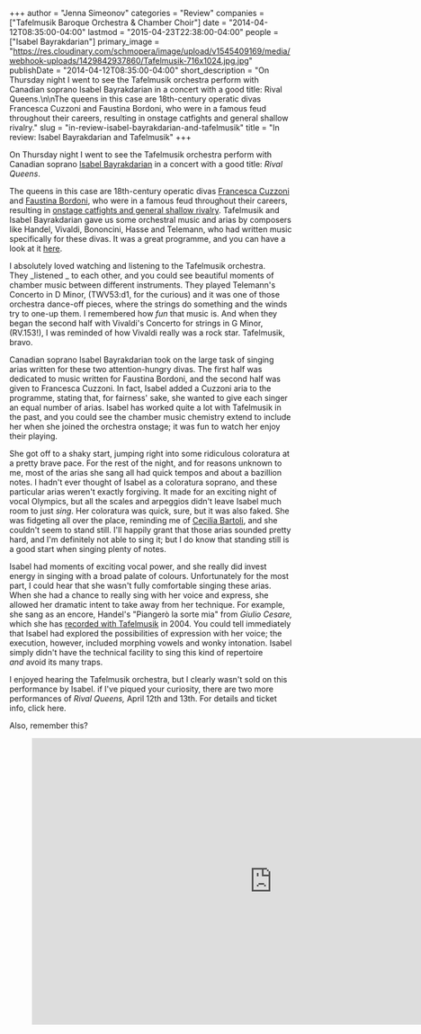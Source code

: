+++
author = "Jenna Simeonov"
categories = "Review"
companies = ["Tafelmusik Baroque Orchestra & Chamber Choir"]
date = "2014-04-12T08:35:00-04:00"
lastmod = "2015-04-23T22:38:00-04:00"
people = ["Isabel Bayrakdarian"]
primary_image = "https://res.cloudinary.com/schmopera/image/upload/v1545409169/media/webhook-uploads/1429842937860/Tafelmusik-716x1024.jpg.jpg"
publishDate = "2014-04-12T08:35:00-04:00"
short_description = "On Thursday night I went to see the Tafelmusik orchestra perform with Canadian soprano Isabel Bayrakdarian in a concert with a good title: Rival Queens.\n\nThe queens in this case are 18th-century operatic divas Francesca Cuzzoni and Faustina Bordoni, who were in a famous feud throughout their careers, resulting in onstage catfights and general shallow rivalry."
slug = "in-review-isabel-bayrakdarian-and-tafelmusik"
title = "In review: Isabel Bayrakdarian and Tafelmusik"
+++

On Thursday night I went to see the Tafelmusik orchestra perform with Canadian soprano [Isabel Bayrakdarian](http://bayrakdarian.com/) in a concert with a good title: _Rival Queens_.

The queens in this case are 18th-century operatic divas [Francesca Cuzzoni](http://en.wikipedia.org/wiki/Francesca_Cuzzoni) and [Faustina Bordoni](http://en.wikipedia.org/wiki/Faustina_Bordoni), who were in a famous feud throughout their careers, resulting in [onstage catfights and general shallow rivalry](http://www.independent.co.uk/arts-entertainment/music/features/whine-women-and-song-the-bitter-rivalry-of-handels-divas-816644.html). Tafelmusik and Isabel Bayrakdarian gave us some orchestral music and arias by composers like Handel, Vivaldi, Bononcini, Hasse and Telemann, who had written music specifically for these divas. It was a great programme, and you can have a look at it [here](http://www.tafelmusik.org/concert-calendar/concert/rival-queens-isabel-bayrakdarian).

I absolutely loved watching and listening to the Tafelmusik orchestra. They _listened _ to each other, and you could see beautiful moments of chamber music between different instruments. They played Telemann's Concerto in D Minor, (TWV53:d1, for the curious) and it was one of those orchestra dance-off pieces, where the strings do something and the winds try to one-up them. I remembered how _fun_ that music is. And when they began the second half with Vivaldi's Concerto for strings in G Minor, (RV.153!), I was reminded of how Vivaldi really was a rock star. Tafelmusik, bravo.

Canadian soprano Isabel Bayrakdarian took on the large task of singing arias written for these two attention-hungry divas. The first half was dedicated to music written for Faustina Bordoni, and the second half was given to Francesca Cuzzoni. In fact, Isabel added a Cuzzoni aria to the programme, stating that, for fairness' sake, she wanted to give each singer an equal number of arias. Isabel has worked quite a lot with Tafelmusik in the past, and you could see the chamber music chemistry extend to include her when she joined the orchestra onstage; it was fun to watch her enjoy their playing.

She got off to a shaky start, jumping right into some ridiculous coloratura at a pretty brave pace. For the rest of the night, and for reasons unknown to me, most of the arias she sang all had quick tempos and about a bazillion notes. I hadn't ever thought of Isabel as a coloratura soprano, and these particular arias weren't exactly forgiving. It made for an exciting night of vocal Olympics, but all the scales and arpeggios didn't leave Isabel much room to just _sing_. Her coloratura was quick, sure, but it was also faked. She was fidgeting all over the place, reminding me of [Cecilia Bartoli](https://www.youtube.com/watch?v=rISjBGOtHhs), and she couldn't seem to stand still. I'll happily grant that those arias sounded pretty hard, and I'm definitely not able to sing it; but I do know that standing still is a good start when singing plenty of notes.

Isabel had moments of exciting vocal power, and she really did invest energy in singing with a broad palate of colours. Unfortunately for the most part, I could hear that she wasn't fully comfortable singing these arias. When she had a chance to really sing with her voice and express, she allowed her dramatic intent to take away from her technique. For example, she sang as an encore, Handel's "Piangerò la sorte mia" from _Giulio Cesare,_ which she has [recorded with Tafelmusik](http://www.amazon.com/Isabel-Bayrakdarian-Cleopatra-George-Frideric/dp/B000641ZEK) in 2004\. You could tell immediately that Isabel had explored the possibilities of expression with her voice; the execution, however, included morphing vowels and wonky intonation. Isabel simply didn't have the technical facility to sing this kind of repertoire _and_ avoid its many traps.

I enjoyed hearing the Tafelmusik orchestra, but I clearly wasn't sold on this performance by Isabel. if I've piqued your curiosity, there are two more performances of _Rival Queens,_ April 12th and 13th. For details and ticket info, click here.

Also, remember this?

<figure data-type="video">
<iframe width="854" height="510" src="https://www.youtube.com/embed/rISjBGOtHhs" frameborder="0" allowfullscreen></iframe>
</figure>
